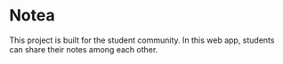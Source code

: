 # Notea
This project is built for the student community. 
In this web app, students can share their notes among each other.
